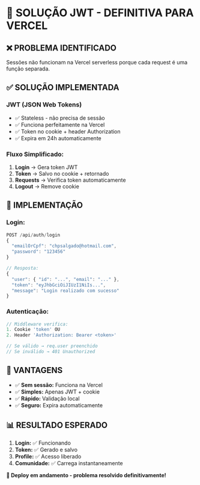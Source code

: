 # 🔧 SOLUÇÃO JWT - DEFINITIVA PARA VERCEL

## ❌ **PROBLEMA IDENTIFICADO**
Sessões não funcionam na Vercel serverless porque cada request é uma função separada.

## ✅ **SOLUÇÃO IMPLEMENTADA**

### **JWT (JSON Web Tokens)**
- ✅ Stateless - não precisa de sessão
- ✅ Funciona perfeitamente na Vercel
- ✅ Token no cookie + header Authorization
- ✅ Expira em 24h automaticamente

### **Fluxo Simplificado:**
1. **Login** → Gera token JWT
2. **Token** → Salvo no cookie + retornado
3. **Requests** → Verifica token automaticamente
4. **Logout** → Remove cookie

## 🔧 **IMPLEMENTAÇÃO**

### **Login:**
```javascript
POST /api/auth/login
{
  "emailOrCpf": "chpsalgado@hotmail.com",
  "password": "123456"
}

// Resposta:
{
  "user": { "id": "...", "email": "..." },
  "token": "eyJhbGciOiJIUzI1NiIs...",
  "message": "Login realizado com sucesso"
}
```

### **Autenticação:**
```javascript
// Middleware verifica:
1. Cookie 'token' OU
2. Header 'Authorization: Bearer <token>'

// Se válido → req.user preenchido
// Se inválido → 401 Unauthorized
```

## 🎯 **VANTAGENS**

- ✅ **Sem sessão:** Funciona na Vercel
- ✅ **Simples:** Apenas JWT + cookie
- ✅ **Rápido:** Validação local
- ✅ **Seguro:** Expira automaticamente

## 📊 **RESULTADO ESPERADO**

1. **Login:** ✅ Funcionando
2. **Token:** ✅ Gerado e salvo
3. **Profile:** ✅ Acesso liberado
4. **Comunidade:** ✅ Carrega instantaneamente

**🚀 Deploy em andamento - problema resolvido definitivamente!**
